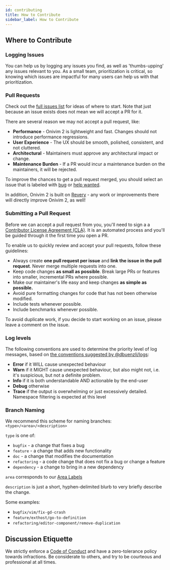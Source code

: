 ```yaml
---
id: contributing
title: How to Contribute
sidebar_label: How to Contribute
---
```


## Where to Contribute

### Logging Issues

You can help us by logging any issues you find, as well as 'thumbs-upping' any issues relevant to you. As a small team, prioritization is critical, so knowing which issues are impactful for many users can help us with that prioritization.

### Pull Requests

Check out the [full issues list](https://github.com/onivim/oni2/issues) for ideas of where to start. Note that just because an issue exists does not mean we will accept a PR for it.

There are several reason we may not accept a pull request, like:
- __Performance__ - Onivim 2 is lightweight and fast. Changes should not introduce performance regressions.
- __User Experience__ - The UX should be smooth, polished, consistent, and not cluttered.
- __Architectural__ - Maintainers must approve any architectural impact or change.
- __Maintenance Burden__ - If a PR would incur a maintenance burden on the maintainers, it will be rejected.

To improve the chances to get a pull request merged, you should select an issue that is labeled with [bug](https://github.com/onivim/oni2/issues?q=is%3Aissue+is%3Aopen+label%3Abug) or [help wanted](https://github.com/onivim/oni2/issues?q=is%3Aissue+is%3Aopen+label%3A%22help+wanted%22).

In addition, Onivim 2 is built on [Revery](https://github.com/revery-ui/revery) - any work or improvements there will directly improve Onivim 2, as well!

### Submitting a Pull Request

Before we can accept a pull request from you, you'll need to sign a a [Contributor License Agreement (CLA)](https://gist.github.com/bf98297731dd69b9b580ca1d7fd2b90e). It is an automated process and you'll be guided
through it the first time you open a PR.

To enable us to quickly review and accept your pull requests, follow these guidelines:
- Always create __one pull request per issue__ and __link the issue in the pull request__. Never merge multiple requests into one.
- Keep code changes __as small as possible__. Break large PRs or features into smaller, incremental PRs where possible.
- Make our maintainer's life easy and keep changes __as simple as possible.__
- Avoid pure formatting changes for code that has not been otherwise modified.
- Include tests whenever possible.
- Include benchmarks whenever possible.

To avoid duplicate work, if you decide to start working on an issue, please leave a comment on the issue.

### Log levels

The following conventions are used to determine the priority level of log messages, based on [the conventions suggested by @dbuenzli/logs](https://erratique.ch/software/logs/doc/Logs/index.html#usage):

- __Error__ if it WILL cause unexpected behaviour
- __Warn__ if it MIGHT cause unexpected behaviour, but also might not, i.e. it's suspicious, but not a definite problem.
- __Info__ if it is both understandable AND actionable by the end-user
- __Debug__ otherwise
- __Trace__ if the output is overwhelming or just excessively detailed. Namespace filtering is expected at this level

### Branch Naming

We recommend this scheme for naming branches: `<type>/<area>/<description>`

`type` is one of:
- `bugfix` - a change that fixes a bug
- `feature` - a change that adds new functionality
- `doc` - a change that modifies the documentation
- `refactoring` - a code change that does not fix a bug or change a feature
- `dependency` - a change to bring in a new dependency

`area` corresponds to our [Area Labels](https://github.com/onivim/oni2/labels?utf8=%E2%9C%93&q=A+-) 

`description` is just a short, hyphen-delimited blurb to very briefly describe the change.

Some examples:
- `bugfix/vim/fix-gd-crash`
- `feature/exthost/go-to-definition`
- `refactoring/editor-component/remove-duplication`

## Discussion Etiquette

We strictly enforce a [Code of Conduct](https://github.com/onivim/oni2/blob/master/CODE_OF_CONDUCT.md) and have a zero-tolerance policy towards infractions. Be considerate to others, and try to be courteous and professional at all times.
